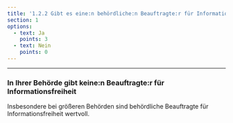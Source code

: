 ```yaml
---
title: '1.2.2 Gibt es eine:n behördliche:n Beauftragte:r für Informationsfreiheit?'
section: 1
options:
  - text: Ja
    points: 3
  - text: Nein
    points: 0
---
```


---

### In Ihrer Behörde gibt keine:n Beauftragte:r für Informationsfreiheit

Insbesondere bei größeren Behörden sind behördliche Beauftragte für Informationsfreiheit wertvoll.
